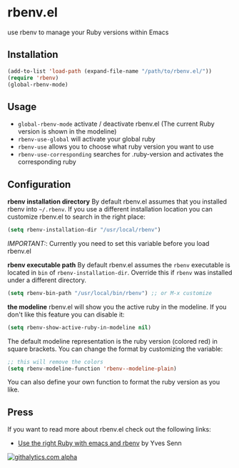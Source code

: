 rbenv.el
========

use rbenv to manage your Ruby versions within Emacs

Installation
------------

```lisp
(add-to-list 'load-path (expand-file-name "/path/to/rbenv.el/"))
(require 'rbenv)
(global-rbenv-mode)
```

Usage
-----

* `global-rbenv-mode` activate / deactivate rbenv.el (The current Ruby version is shown in the modeline)
* `rbenv-use-global` will activate your global ruby
* `rbenv-use` allows you to choose what ruby version you want to use
* `rbenv-use-corresponding` searches for .ruby-version and activates
  the corresponding ruby

Configuration
-------------

**rbenv installation directory**
By default rbenv.el assumes that you installed rbenv into
`~/.rbenv`. If you use a different installation location you can
customize rbenv.el to search in the right place:

```lisp
(setq rbenv-installation-dir "/usr/local/rbenv")
```

*IMPORTANT:*: Currently you need to set this variable before you load rbenv.el

**rbenv executable path** 
By default rbenv.el assumes the `rbenv` executable is located in `bin`
of `rbenv-installation-dir`. Override this if `rbenv` was installed under
a different directory.

```lisp
(setq rbenv-bin-path "/usr/local/bin/rbenv") ;; or M-x customize
```

**the modeline**
rbenv.el will show you the active ruby in the modeline. If you don't
like this feature you can disable it:

```lisp
(setq rbenv-show-active-ruby-in-modeline nil)
```

The default modeline representation is the ruby version (colored red) in square
brackets. You can change the format by customizing the variable:

```lisp
;; this will remove the colors
(setq rbenv-modeline-function 'rbenv--modeline-plain)
```

You can also define your own function to format the ruby version as you like.

Press
-----

If you want to read more about rbenv.el check out the following links:

* [Use the right Ruby with emacs and rbenv](http://blog.senny.ch/blog/2013/02/11/use-the-right-ruby-with-emacs-and-rbenv/) by Yves Senn

[![githalytics.com alpha](https://cruel-carlota.pagodabox.com/f4c783738c250ce724df3c5b9753a786 "githalytics.com")](http://githalytics.com/senny/rbenv.el)
